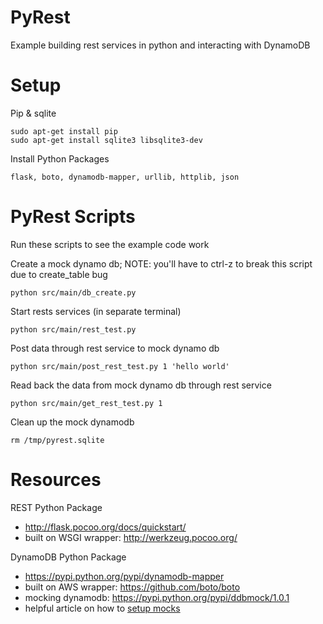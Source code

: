 PyRest
======

Example building rest services in python and interacting with DynamoDB 

Setup
=====

Pip & sqlite

    sudo apt-get install pip    
    sudo apt-get install sqlite3 libsqlite3-dev

Install Python Packages

    flask, boto, dynamodb-mapper, urllib, httplib, json


PyRest Scripts
==============
Run these scripts to see the example code work

Create a mock dynamo db; NOTE: you'll have to ctrl-z to break this script due to create_table bug

    python src/main/db_create.py

Start rests services (in separate terminal)

    python src/main/rest_test.py

Post data through rest service to mock dynamo db

    python src/main/post_rest_test.py 1 'hello world'

Read back the data from mock dynamo db through rest service

    python src/main/get_rest_test.py 1

Clean up the mock dynamodb

    rm /tmp/pyrest.sqlite

Resources
==============

REST Python Package
* http://flask.pocoo.org/docs/quickstart/
* built on WSGI wrapper: http://werkzeug.pocoo.org/

DynamoDB Python Package
* https://pypi.python.org/pypi/dynamodb-mapper
* built on AWS wrapper: https://github.com/boto/boto
* mocking dynamodb: https://pypi.python.org/pypi/ddbmock/1.0.1
 * helpful article on how to [setup mocks](http://stackoverflow.com/questions/14617160/how-to-use-ddbmock-with-dynamodb-mapper)
